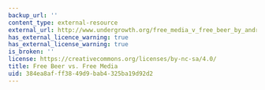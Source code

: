 ```yaml
---
backup_url: ''
content_type: external-resource
external_url: http://www.undergrowth.org/free_media_v_free_beer_by_andrew_lowenthal
has_external_licence_warning: true
has_external_license_warning: true
is_broken: ''
license: https://creativecommons.org/licenses/by-nc-sa/4.0/
title: Free Beer vs. Free Media
uid: 384ea8af-ff38-49d9-bab4-325ba19d92d2
---
```

